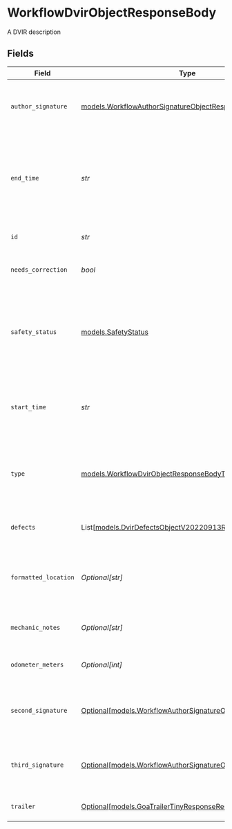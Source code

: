 # WorkflowDvirObjectResponseBody

A DVIR description


## Fields

| Field                                                                                                                | Type                                                                                                                 | Required                                                                                                             | Description                                                                                                          | Example                                                                                                              |
| -------------------------------------------------------------------------------------------------------------------- | -------------------------------------------------------------------------------------------------------------------- | -------------------------------------------------------------------------------------------------------------------- | -------------------------------------------------------------------------------------------------------------------- | -------------------------------------------------------------------------------------------------------------------- |
| `author_signature`                                                                                                   | [models.WorkflowAuthorSignatureObjectResponseBody](../models/workflowauthorsignatureobjectresponsebody.md)           | :heavy_check_mark:                                                                                                   | An author signature for DVIRs with a signed time.                                                                    |                                                                                                                      |
| `end_time`                                                                                                           | *str*                                                                                                                | :heavy_check_mark:                                                                                                   | Time when the driver signed and completed this DVIR. UTC timestamp in RFC 3339 format.                               | 2020-01-27T07:06:25Z                                                                                                 |
| `id`                                                                                                                 | *str*                                                                                                                | :heavy_check_mark:                                                                                                   | The unique id of the DVIR                                                                                            | 12345                                                                                                                |
| `needs_correction`                                                                                                   | *bool*                                                                                                               | :heavy_check_mark:                                                                                                   | Indicates if a defect needs correction.                                                                              | false                                                                                                                |
| `safety_status`                                                                                                      | [models.SafetyStatus](../models/safetystatus.md)                                                                     | :heavy_check_mark:                                                                                                   | The condition of vehicle on which DVIR was done.  Valid values: `safe`, `unsafe`, `resolved`                         | unsafe                                                                                                               |
| `start_time`                                                                                                         | *str*                                                                                                                | :heavy_check_mark:                                                                                                   | Time when driver began filling out this DVIR in RFC 3339 format.                                                     | 2020-01-27T07:06:25Z                                                                                                 |
| `type`                                                                                                               | [models.WorkflowDvirObjectResponseBodyType](../models/workflowdvirobjectresponsebodytype.md)                         | :heavy_check_mark:                                                                                                   | Inspection type of the DVIR.  Valid values: `preTrip`, `postTrip`, `mechanic`, `unspecified`                         | mechanic                                                                                                             |
| `defects`                                                                                                            | List[[models.DvirDefectsObjectV20220913ResponseBody](../models/dvirdefectsobjectv20220913responsebody.md)]           | :heavy_minus_sign:                                                                                                   | Defects registered for the DVIR.                                                                                     |                                                                                                                      |
| `formatted_location`                                                                                                 | *Optional[str]*                                                                                                      | :heavy_minus_sign:                                                                                                   | Optional string if your jurisdiction requires a location of the DVIR.                                                | 350 Rhode Island St Ste. 400S, San Francisco, CA 94103                                                               |
| `mechanic_notes`                                                                                                     | *Optional[str]*                                                                                                      | :heavy_minus_sign:                                                                                                   | The mechanics notes on the DVIR.                                                                                     | Replaced headlight on passenger side.                                                                                |
| `odometer_meters`                                                                                                    | *Optional[int]*                                                                                                      | :heavy_minus_sign:                                                                                                   | The odometer reading in meters.                                                                                      | 91823                                                                                                                |
| `second_signature`                                                                                                   | [Optional[models.WorkflowAuthorSignatureObjectResponseBody]](../models/workflowauthorsignatureobjectresponsebody.md) | :heavy_minus_sign:                                                                                                   | An author signature for DVIRs with a signed time.                                                                    |                                                                                                                      |
| `third_signature`                                                                                                    | [Optional[models.WorkflowAuthorSignatureObjectResponseBody]](../models/workflowauthorsignatureobjectresponsebody.md) | :heavy_minus_sign:                                                                                                   | An author signature for DVIRs with a signed time.                                                                    |                                                                                                                      |
| `trailer`                                                                                                            | [Optional[models.GoaTrailerTinyResponseResponseBody]](../models/goatrailertinyresponseresponsebody.md)               | :heavy_minus_sign:                                                                                                   | A minified trailer object                                                                                            |                                                                                                                      |